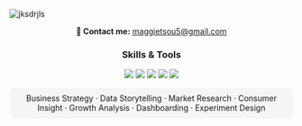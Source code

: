 ![jksdrjls](https://github.com/user-attachments/assets/3ad9fb72-e638-4949-be67-0b07d3fc3cb4)

<p align="center">
    <strong>💌 Contact me:</strong>
  <a href="mailto:maggietsou5@gmail.com">maggietsou5@gmail.com</a>
</p>
<h3 align="center"> Skills & Tools </h3>

<p align="center">
  <img src="https://img.shields.io/badge/Python-3776AB?style=for-the-badge&logo=python&logoColor=white"/>
  <img src="https://img.shields.io/badge/RStudio-75AADB?style=for-the-badge&logo=rstudio&logoColor=white"/>
  <img src="https://img.shields.io/badge/PostgreSQL-4169E1?style=for-the-badge&logo=postgresql&logoColor=white"/>
  <img src="https://img.shields.io/badge/Tableau-E97627?style=for-the-badge&logo=tableau&logoColor=white"/>
  <img src="https://img.shields.io/badge/PowerBI-F2C811?style=for-the-badge&logo=powerbi&logoColor=black"/>
</p>

<p align="center">
  <span style="background-color:#f5f5f5; padding:10px 20px; border-radius:10px; display:inline-block;">
    <strong></strong> Business Strategy · Data Storytelling · Market Research · Consumer Insight · Growth Analysis · Dashboarding · Experiment Design
  </span>
</p>
<!---
maggietsou05/maggietsou05 is a ✨ special ✨ repository because its `README.md` (this file) appears on your GitHub profile.
You can click the Preview link to take a look at your changes.
--->
